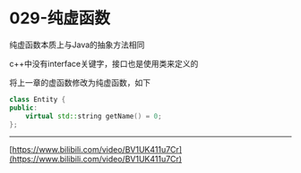 # 029-纯虚函数

纯虚函数本质上与Java的抽象方法相同

c++中没有interface关键字，接口也是使用类来定义的

将上一章的虚函数修改为纯虚函数，如下

```C++
class Entity {
public:
    virtual std::string getName() = 0;
};
```

****************

[https://www.bilibili.com/video/BV1UK411u7Cr](https://www.bilibili.com/video/BV1UK411u7Cr)
